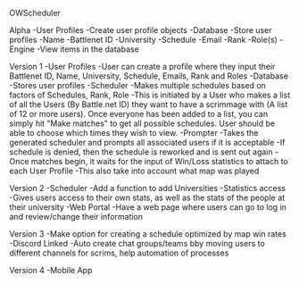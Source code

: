 OWScheduler

Alpha
-User Profiles
    -Create user profile objects
-Database
    -Store user profiles
	-Name
	-Battlenet ID
	-University
	-Schedule
	-Email
	-Rank
	-Role(s)
-Engine
    -View items in the database

Version 1
-User Profiles
    -User can create a profile where they input their Battlenet ID, Name, University, Schedule, Emails, Rank and Roles
-Database
    -Stores user profiles
-Scheduler
    -Makes multiple schedules based on factors of Schedules, Rank, Role
    -This is initiated by a User who makes a list of all the Users (By Battle.net ID) they want to have a scrimmage with
     (A list of 12 or more users). Once everyone has been added to a list, you can simply hit "Make matches" to get all
     possible schedules. User should be able to choose which times they wish to view.
-Prompter
    -Takes the generated scheduler and prompts all associated users if it is acceptable
    -If schedule is denied, then the schedule is reworked and is sent out again
    -Once matches begin, it waits for the input of Win/Loss statistics to attach to each User Profile
        -This also take into account what map was played

Version 2
-Scheduler
    -Add a function to add Universities
-Statistics access
    -Gives users access to their own stats, as well as the stats of the people at their university
-Web Portal
    -Have a web page where users can go to log in and review/change their information

Version 3
-Make option for creating a schedule optimized by map win rates
-Discord Linked
    -Auto create chat groups/teams bby moving users to different channels for scrims, help automation of processes

Version 4
-Mobile App
